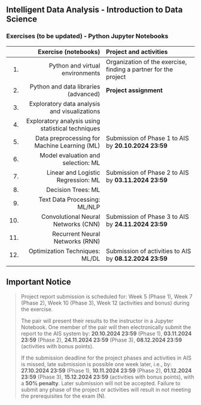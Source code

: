 ## Intelligent Data Analysis - Introduction to Data Science 
### Exercises (to be updated) - Python Jupyter Notebooks

|     | Exercise (notebooks)                                | Project and activities                                 |
| ---:| ---------------------------------------------------: | :----------------------------------------------------- |
| 1.  | Python and virtual environments                     | Organization of the exercise, finding a partner for the project |
| 2.  | Python and data libraries (advanced)                | **Project assignment**                                 |
| 3.  | Exploratory data analysis and visualizations        |                                                        |
| 4.  | Exploratory analysis using statistical techniques   |                                                        |
| 5.  | Data preprocessing for Machine Learning (ML)        | Submission of Phase 1 to AIS by **20.10.2024 23:59**   |
| 6.  | Model evaluation and selection: ML                  |                                                        |
| 7.  | Linear and Logistic Regression: ML                  | Submission of Phase 2 to AIS by **03.11.2024 23:59**   |
| 8.  | Decision Trees: ML                                  |                                                        |
| 9.  | Text Data Processing: ML/NLP                        |                                                        |
| 10. | Convolutional Neural Networks (CNN)                 | Submission of Phase 3 to AIS by **24.11.2024 23:59**   |
| 11. | Recurrent Neural Networks (RNN)                     |                                                        |
| 12. | Optimization Techniques: ML/DL                      | Submission of activities to AIS by **08.12.2024 23:59**|
|     |                                                     |                                                        |

## Important Notice

> Project report submission is scheduled for:
> Week 5 (Phase 1),
> Week 7 (Phase 2),
> Week 10 (Phase 3),
> Week 12 (activities and bonus) during the exercise.
>
> The pair will present their results to the instructor in a Jupyter Notebook. One member of the pair will then electronically submit the report to the AIS system by:
> **20.10.2024 23:59** (Phase 1),
> **03.11.2024 23:59** (Phase 2),
> **24.11.2024 23:59** (Phase 3),
> **08.12.2024 23:59** (activities with bonus points).
>
> If the submission deadline for the project phases and activities in AIS is missed, late submission is possible one week later, i.e., by:
> **27.10.2024 23:59** (Phase 1),
> **10.11.2024 23:59** (Phase 2),
> **01.12.2024 23:59** (Phase 3),
> **15.12.2024 23:59** (activities with bonus points),
> with a **50% penalty**.
> Later submission will not be accepted. Failure to submit any phase of the project or activities will result in not meeting the prerequisites for the exam (N).
